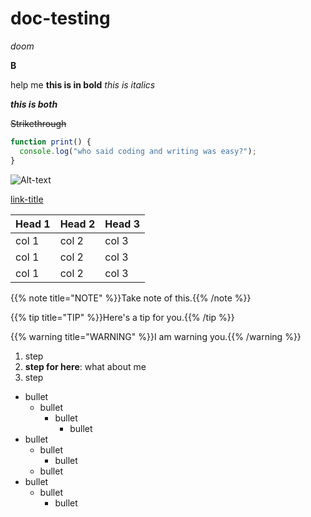 # doc-testing

*doom*

**B**

help me
**this is in bold** *this is italics*

***this is both***

~~Strikethrough~~

```javascript
function print() {
  console.log("who said coding and writing was easy?");
}
```
![Alt-text](http://path/to/image.jpg)

[link-title](http://link/path)

| Head 1 |  Head 2 | Head 3 |
|--------|---------|--------|
| col 1  |  col 2  | col 3  |
| col 1  |  col 2  | col 3  |
| col 1  |  col 2  | col 3  |

{{% note title="NOTE" %}}Take note of this.{{% /note %}}

{{% tip title="TIP" %}}Here's a tip for you.{{% /tip %}}

{{% warning title="WARNING" %}}I am warning you.{{% /warning %}}

1. step
2. **step for here**: what about me
3. step

* bullet
  * bullet
    * bullet
      * bullet
* bullet
  * bullet
    * bullet
  * bullet
* bullet 
  * bullet
    * bullet

